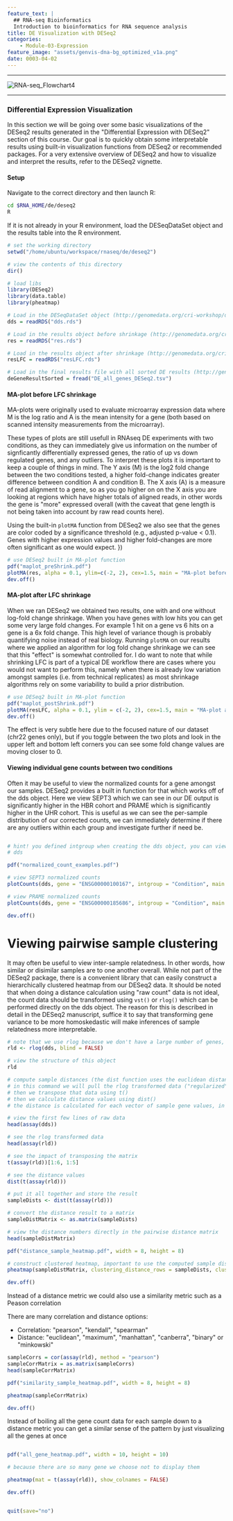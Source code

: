```yaml
---
feature_text: |
  ## RNA-seq Bioinformatics
  Introduction to bioinformatics for RNA sequence analysis
title: DE Visualization with DESeq2
categories:
    - Module-03-Expression
feature_image: "assets/genvis-dna-bg_optimized_v1a.png"
date: 0003-04-02
---
```


***

![RNA-seq_Flowchart4](/assets/module_3/RNA-seq_Flowchart4-2.png)

***


### Differential Expression Visualization
In this section we will be going over some basic visualizations of the DESeq2 results generated in the "Differential Expression with DESeq2" section of this course. Our goal is to quickly obtain some interpretable results using built-in visualization functions from DESeq2 or recommended packages. For a very extensive overview of DESeq2 and how to visualize and interpret the results, refer to the DESeq2 vignette.

#### Setup
Navigate to the correct directory and then launch R:

```bash
cd $RNA_HOME/de/deseq2
R
```

If it is not already in your R environment, load the DESeqDataSet object and the results table into the R environment.

```R
# set the working directory
setwd("/home/ubuntu/workspace/rnaseq/de/deseq2")

# view the contents of this directory
dir()

# load libs
library(DESeq2)
library(data.table)
library(pheatmap)

# Load in the DESeqDataSet object (http://genomedata.org/cri-workshop/deseq2/dds.rds)
dds = readRDS("dds.rds")

# Load in the results object before shrinkage (http://genomedata.org/cri-workshop/deseq2/res.rds)
res = readRDS("res.rds")

# Load in the results object after shrinkage (http://genomedata.org/cri-workshop/deseq2/resLFC.rds)
resLFC = readRDS("resLFC.rds")

# Load in the final results file with all sorted DE results (http://genomedata.org/cri-workshop/deseq2/DE_all_genes_DESeq2.tsv)
deGeneResultSorted = fread("DE_all_genes_DESeq2.tsv") 
```

#### MA-plot before LFC shrinkage
MA-plots were originally used to evaluate microarray expression data where M is the log ratio and A is the mean intensity for a gene (both based on scanned intensity measurements from the microarray). 

These types of plots are still usefull in RNAseq DE experiments with two conditions, as they can immediately give us information on the number of signficantly differentially expressed genes, the ratio of up vs down regulated genes, and any outliers. To interpret these plots it is important to keep a couple of things in mind. The Y axis (M) is the log2 fold change between the two conditions tested, a higher fold-change indicates greater difference between condition A and condition B. The X axis (A) is a measure of read alignment to a gene, so as you go higher on on the X axis you are looking at regions which have higher totals of aligned reads, in other words the gene is "more" expressed overall (with the caveat that gene length is not being taken into account by raw read counts here). 

Using the built-in `plotMA` function from DESeq2 we also see that the genes are color coded by a significance threshold (e.g., adjusted p-value < 0.1). Genes with higher expression values and higher fold-changes are more often significant as one would expect.
})

```R
# use DESeq2 built in MA-plot function
pdf("maplot_preShrink.pdf")
plotMA(res, alpha = 0.1, ylim=c(-2, 2), cex=1.5, main = "MA-plot before LFC shrinkage")
dev.off()

```

#### MA-plot after LFC shrinkage
When we ran DESeq2 we obtained two results, one with and one without log-fold change shrinkage. When you have genes with low hits you can get some very large fold changes. For example 1 hit on a gene vs 6 hits on a gene is a 6x fold change. This high level of variance though is probably quantifying noise instead of real biology. Running `plotMA` on our results where we applied an algorithm for log fold change shrinkage we can see that this "effect" is somewhat controlled for. I do want to note that while shrinking LFC is part of a typical DE workflow there are cases where you would not want to perform this, namely when there is already low variation amongst samples (i.e. from technical replicates) as most shrinkage algorithms rely on some variability to build a prior distribution.
```R
# use DESeq2 built in MA-plot function
pdf("maplot_postShrink.pdf")
plotMA(resLFC, alpha = 0.1, ylim = c(-2, 2), cex=1.5, main = "MA-plot after LFC shrinkage")
dev.off()
```

The effect is very subtle here due to the focused nature of our dataset (chr22 genes only), but if you toggle between the two plots and look in the upper left and bottom left corners you can see some fold change values are moving closer to 0.

#### Viewing individual gene counts between two conditions
Often it may be useful to view the normalized counts for a gene amongst our samples. DESeq2 provides a built in function for that which works off of the dds object. Here we view SEPT3 which we can see in our DE output is significantly higher in the HBR cohort and PRAME which is significantly higher in the UHR cohort. This is useful as we can see the per-sample distribution of our corrected counts, we can immediately determine if there are any outliers within each group and investigate further if need be.

```R

# hint! you defined intgroup when creating the dds object, you can view the name by printing the dds objct in your R session
# dds

pdf("normalized_count_examples.pdf")

# view SEPT3 normalized counts
plotCounts(dds, gene = "ENSG00000100167", intgroup = "Condition", main = "SEPT3")

# view PRAME normalized counts
plotCounts(dds, gene = "ENSG00000185686", intgroup = "Condition", main = "PRAME")

dev.off()

```

# Viewing pairwise sample clustering
It may often be useful to view inter-sample relatedness. In other words, how similar or disimilar samples are to one another overall. While not part of the DESeq2 package, there is a convenient library that can easily construct a hierarchically clustered heatmap from our DESeq2 data. It should be noted that when doing a distance calculation using "raw count" data is not ideal, the count data should be transformed using `vst()` or `rlog()` which can be performed directly on the dds object. The reason for this is described in detail in the DESeq2 manuscript, suffice it to say that transforming gene variance to be more homoskedastic will make inferences of sample relatedness more interpretable. 

```R
# note that we use rlog because we don't have a large number of genes, for a typical DE experiment with 1000's of genes use the vst() function
rld <- rlog(dds, blind = FALSE)

# view the structure of this object
rld

# compute sample distances (the dist function uses the euclidean distance metric by default)
# in this command we will pull the rlog transformed data ("regularized" log2 transformed, see ?rlog for details) using "assay"
# then we transpose that data using t()
# then we calculate distance values using dist() 
# the distance is calculated for each vector of sample gene values, in a pairwise fashion comparing all samples

# view the first few lines of raw data
head(assay(dds))

# see the rlog transformed data
head(assay(rld))

# see the impact of transposing the matrix
t(assay(rld))[1:6, 1:5]

# see the distance values
dist(t(assay(rld)))

# put it all together and store the result
sampleDists <- dist(t(assay(rld)))

# convert the distance result to a matrix
sampleDistMatrix <- as.matrix(sampleDists)

# view the distance numbers directly in the pairwise distance matrix
head(sampleDistMatrix)

pdf("distance_sample_heatmap.pdf", width = 8, height = 8)

# construct clustered heatmap, important to use the computed sample distances for clustering
pheatmap(sampleDistMatrix, clustering_distance_rows = sampleDists, clustering_distance_cols = sampleDists)

dev.off()
```

Instead of a distance metric we could also use a similarity metric such as a Peason correlation

There are many correlation and distance options:

 - Correlation: "pearson", "kendall", "spearman"
 - Distance: "euclidean", "maximum", "manhattan", "canberra", "binary" or "minkowski"

```R
sampleCorrs = cor(assay(rld), method = "pearson")
sampleCorrMatrix = as.matrix(sampleCorrs)
head(sampleCorrMatrix)

pdf("similarity_sample_heatmap.pdf", width = 8, height = 8)

pheatmap(sampleCorrMatrix)

dev.off()

``` 

Instead of boiling all the gene count data for each sample down to a distance metric you can 
get a similar sense of the pattern by just visualizing all the genes at once

```R

pdf("all_gene_heatmap.pdf", width = 10, height = 10)

# because there are so many gene we choose not to display them

pheatmap(mat = t(assay(rld)), show_colnames = FALSE)

dev.off()


quit(save="no")

```

